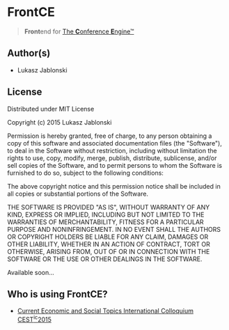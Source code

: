 FrontCE
========================
> **Front**end for [The **C**onference **E**ngine&trade;](http://science24.com/conferences/)

## Author(s)
*   Lukasz Jablonski

## License
Distributed under MIT License

Copyright (c) 2015 Lukasz Jablonski


Permission is hereby granted, free of charge, to any person obtaining a copy
of this software and associated documentation files (the "Software"), to deal
in the Software without restriction, including without limitation the rights
to use, copy, modify, merge, publish, distribute, sublicense, and/or sell
copies of the Software, and to permit persons to whom the Software is
furnished to do so, subject to the following conditions:


The above copyright notice and this permission notice shall be included in
all copies or substantial portions of the Software.


THE SOFTWARE IS PROVIDED "AS IS", WITHOUT WARRANTY OF ANY KIND, EXPRESS OR
IMPLIED, INCLUDING BUT NOT LIMITED TO THE WARRANTIES OF MERCHANTABILITY,
FITNESS FOR A PARTICULAR PURPOSE AND NONINFRINGEMENT.  IN NO EVENT SHALL THE
AUTHORS OR COPYRIGHT HOLDERS BE LIABLE FOR ANY CLAIM, DAMAGES OR OTHER
LIABILITY, WHETHER IN AN ACTION OF CONTRACT, TORT OR OTHERWISE, ARISING FROM,
OUT OF OR IN CONNECTION WITH THE SOFTWARE OR THE USE OR OTHER DEALINGS IN
THE SOFTWARE.




Available soon...

## Who is using FrontCE?
* [Current Economic and Social Topics International Colloquium CEST<sup>ic</sup>2015](http://cest2015.uni.lodz.pl/)
